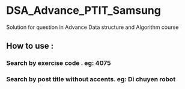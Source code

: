 # **DSA_Advance_PTIT_Samsung**
Solution for question in Advance Data structure and Algorithm course 
## How to use :
### Search by exercise code . eg: 4075
### Search by post title without accents. eg: Di chuyen robot
